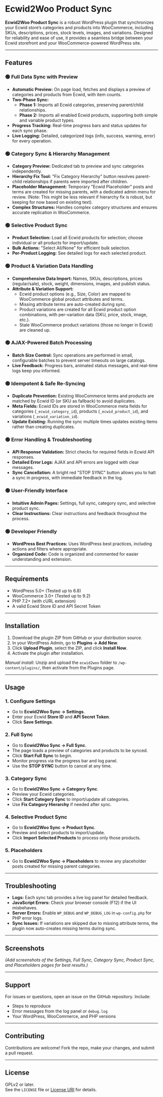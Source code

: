 # Ecwid2Woo Product Sync

**Ecwid2Woo Product Sync** is a robust WordPress plugin that synchronizes your Ecwid store’s categories and products into WooCommerce, including SKUs, descriptions, prices, stock levels, images, and variations. Designed for reliability and ease of use, it provides a seamless bridge between your Ecwid storefront and your WooCommerce-powered WordPress site.

---

## Features

### 🟢 Full Data Sync with Preview
- **Automatic Preview:** On page load, fetches and displays a preview of categories and products from Ecwid, with item counts.
- **Two-Phase Sync:**
  - **Phase 1:** Imports all Ecwid categories, preserving parent/child relationships.
  - **Phase 2:** Imports all enabled Ecwid products, supporting both simple and variable product types.
- **Progress Tracking:** Real-time progress bars and status updates for each sync phase.
- **Live Logging:** Detailed, categorized logs (info, success, warning, error) for every operation.

### 🟢 Category Sync & Hierarchy Management
- **Category Preview:** Dedicated tab to preview and sync categories independently.
- **Hierarchy Fix Tool:** "Fix Category Hierarchy" button resolves parent-child relationships if parents were imported after children.
- **Placeholder Management:** Temporary "Ecwid Placeholder" posts and terms are created for missing parents, with a dedicated admin menu for review. (Note: This might be less relevant if hierarchy fix is robust, but keeping for now based on existing text).
- **Complex Structures:** Handles complex category structures and ensures accurate replication in WooCommerce.

### 🟢 Selective Product Sync
- **Product Selection:** Load all Ecwid products for selection; choose individual or all products for import/update.
- **Bulk Actions:** "Select All/None" for efficient bulk selection.
- **Per-Product Logging:** See detailed logs for each selected product.

### 🟢 Product & Variation Data Handling
- **Comprehensive Data Import:** Names, SKUs, descriptions, prices (regular/sale), stock, weight, dimensions, images, and publish status.
- **Attribute & Variation Support:**
  - Ecwid product options (e.g., Size, Color) are mapped to WooCommerce global product attributes and terms.
  - Missing attribute terms are auto-created during sync.
  - Product variations are created for all Ecwid product option combinations, with per-variation data (SKU, price, stock, image, etc.).
  - Stale WooCommerce product variations (those no longer in Ecwid) are cleaned up.

### 🟢 AJAX-Powered Batch Processing
- **Batch Size Control:** Sync operations are performed in small, configurable batches to prevent server timeouts on large catalogs.
- **Live Feedback:** Progress bars, animated status messages, and real-time logs keep you informed.

### 🟢 Idempotent & Safe Re-Syncing
- **Duplicate Prevention:** Existing WooCommerce terms and products are matched by Ecwid ID (or SKU as fallback) to avoid duplicates.
- **Meta Fields:** Ecwid IDs are stored in WooCommerce meta fields for categories (`_ecwid_category_id`), products (`_ecwid_product_id`), and variations (`_ecwid_variation_id`).
- **Update Existing:** Running the sync multiple times updates existing items rather than creating duplicates.

### 🟢 Error Handling & Troubleshooting
- **API Response Validation:** Strict checks for required fields in Ecwid API responses.
- **Detailed Error Logs:** AJAX and API errors are logged with clear messages.
- **Sync Cancellation:** A bright red "STOP SYNC" button allows you to halt a sync in progress, with immediate feedback in the log.

### 🟢 User-Friendly Interface
- **Intuitive Admin Pages:** Settings, full sync, category sync, and selective product sync.
- **Clear Instructions:** Clear instructions and feedback throughout the process.

### 🟢 Developer Friendly
- **WordPress Best Practices:** Uses WordPress best practices, including actions and filters where appropriate.
- **Organized Code:** Code is organized and commented for easier understanding and extension.

---

## Requirements

- WordPress 5.0+ (Tested up to 6.8)
- WooCommerce 3.0+ (Tested up to 9.2)
- PHP 7.2+ (with cURL extension)
- A valid Ecwid Store ID and API Secret Token

---

## Installation

1. Download the plugin ZIP from GitHub or your distribution source.
2. In your WordPress Admin, go to **Plugins → Add New**.
3. Click **Upload Plugin**, select the ZIP, and click **Install Now**.
4. Activate the plugin after installation.

_Manual install:_ Unzip and upload the `ecwid2woo` folder to `/wp-content/plugins/`, then activate from the Plugins page.

---

## Usage

### 1. Configure Settings

- Go to **Ecwid2Woo Sync → Settings**.
- Enter your Ecwid **Store ID** and **API Secret Token**.
- Click **Save Settings**.

### 2. Full Sync

- Go to **Ecwid2Woo Sync → Full Sync**.
- The page loads a preview of categories and products to be synced.
- Click **Start Full Sync** to begin.
- Monitor progress via the progress bar and log panel.
- Use the **STOP SYNC** button to cancel at any time.

### 3. Category Sync

- Go to **Ecwid2Woo Sync → Category Sync**.
- Preview your Ecwid categories.
- Click **Start Category Sync** to import/update all categories.
- Use **Fix Category Hierarchy** if needed after sync.

### 4. Selective Product Sync

- Go to **Ecwid2Woo Sync → Product Sync**.
- Preview and select products to import/update.
- Click **Import Selected Products** to process only those products.

### 5. Placeholders

- Go to **Ecwid2Woo Sync → Placeholders** to review any placeholder posts created for missing parent categories.

---

## Troubleshooting

- **Logs:** Each sync tab provides a live log panel for detailed feedback.
- **JavaScript Errors:** Check your browser console (F12) if the UI misbehaves.
- **Server Errors:** Enable `WP_DEBUG` and `WP_DEBUG_LOG` in `wp-config.php` for PHP error logs.
- **Sync Issues:** If variations are skipped due to missing attribute terms, the plugin now auto-creates missing terms during sync.

---

## Screenshots

*(Add screenshots of the Settings, Full Sync, Category Sync, Product Sync, and Placeholders pages for best results.)*

---

## Support

For issues or questions, open an issue on the GitHub repository. Include:
- Steps to reproduce
- Error messages from the log panel or `debug.log`
- Your WordPress, WooCommerce, and PHP versions

---

## Contributing

Contributions are welcome! Fork the repo, make your changes, and submit a pull request.

---

## License

GPLv2 or later.  
See the `LICENSE` file or [License URI](https://www.gnu.org/licenses/gpl-2.0.html) for details.
